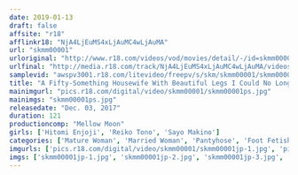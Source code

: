 ```yaml
---
date: 2019-01-13
draft: false
affsite: "r18"
afflinkr18: "NjA4LjEuMS4xLjAuMC4wLjAuMA"
url: "skmm00001"
urloriginal: "http://www.r18.com/videos/vod/movies/detail/-/id=skmm00001"
urlfinal: "http://media.r18.com/track/NjA4LjEuMS4xLjAuMC4wLjAuMA/videos/vod/movies/detail/-/id=skmm00001"
samplevid: "awspv3001.r18.com/litevideo/freepv/s/skm/skmm00001/skmm00001_dmb_w.mp4"
title: "A Fifty-Something Housewife With Beautiful Legs I Could No Longer Resist And Ejaculated On Her Pantyhose! Look At It Drip! Look At It Stick! Stroke It! Pet That Wet Damp Pussy! Hitomi Enjoji Reiko Tono Sayo Makino"
mainimgurl: "pics.r18.com/digital/video/skmm00001/skmm00001ps.jpg"
mainimgs: "skmm00001ps.jpg"
releasedate: "Dec. 03, 2017"
duration: 121
productioncomp: "Mellow Moon"
girls: ['Hitomi Enjoji', 'Reiko Tono', 'Sayo Makino']
categories: ['Mature Woman', 'Married Woman', 'Pantyhose', 'Foot Fetish', 'Hi-Def']
imgurls: ['pics.r18.com/digital/video/skmm00001/skmm00001jp-1.jpg', 'pics.r18.com/digital/video/skmm00001/skmm00001jp-2.jpg', 'pics.r18.com/digital/video/skmm00001/skmm00001jp-3.jpg', 'pics.r18.com/digital/video/skmm00001/skmm00001jp-4.jpg', 'pics.r18.com/digital/video/skmm00001/skmm00001jp-5.jpg', 'pics.r18.com/digital/video/skmm00001/skmm00001jp-6.jpg', 'pics.r18.com/digital/video/skmm00001/skmm00001jp-7.jpg', 'pics.r18.com/digital/video/skmm00001/skmm00001jp-8.jpg', 'pics.r18.com/digital/video/skmm00001/skmm00001jp-9.jpg', 'pics.r18.com/digital/video/skmm00001/skmm00001jp-10.jpg', 'pics.r18.com/digital/video/skmm00001/skmm00001jp-11.jpg', 'pics.r18.com/digital/video/skmm00001/skmm00001jp-12.jpg', 'pics.r18.com/digital/video/skmm00001/skmm00001jp-13.jpg', 'pics.r18.com/digital/video/skmm00001/skmm00001jp-14.jpg', 'pics.r18.com/digital/video/skmm00001/skmm00001jp-15.jpg', 'pics.r18.com/digital/video/skmm00001/skmm00001jp-16.jpg', 'pics.r18.com/digital/video/skmm00001/skmm00001jp-17.jpg', 'pics.r18.com/digital/video/skmm00001/skmm00001jp-18.jpg', 'pics.r18.com/digital/video/skmm00001/skmm00001jp-19.jpg', 'pics.r18.com/digital/video/skmm00001/skmm00001jp-20.jpg']
imgs: ['skmm00001jp-1.jpg', 'skmm00001jp-2.jpg', 'skmm00001jp-3.jpg', 'skmm00001jp-4.jpg', 'skmm00001jp-5.jpg', 'skmm00001jp-6.jpg', 'skmm00001jp-7.jpg', 'skmm00001jp-8.jpg', 'skmm00001jp-9.jpg', 'skmm00001jp-10.jpg', 'skmm00001jp-11.jpg', 'skmm00001jp-12.jpg', 'skmm00001jp-13.jpg', 'skmm00001jp-14.jpg', 'skmm00001jp-15.jpg', 'skmm00001jp-16.jpg', 'skmm00001jp-17.jpg', 'skmm00001jp-18.jpg', 'skmm00001jp-19.jpg', 'skmm00001jp-20.jpg']
---
```

